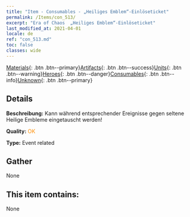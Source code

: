 ```yaml
---
title: "Item - Consumables - „Heiliges Emblem“-Einlöseticket"
permalink: /Items/con_513/
excerpt: "Era of Chaos  „Heiliges Emblem“-Einlöseticket"
last_modified_at: 2021-04-01
locale: de
ref: "con_513.md"
toc: false
classes: wide
---
```

 [Materials](/de/Items/){: .btn .btn--primary}[Artifacts](/de/Items/Artifacts/){: .btn .btn--success}[Units](/de/Items/Units/){: .btn .btn--warning}[Heroes](/de/Items/Heroes/){: .btn .btn--danger}[Consumables](/de/Items/Consumables/){: .btn .btn--info}[Unknown](/de/Items/Unknown/){: .btn .btn--primary}

## Details
 **Beschreibung:** Kann während entsprechender Ereignisse gegen seltene Heilige Embleme eingetauscht werden!

 **Quality:** <span style="color: #FF8C00">OK</span>

 **Type:** Event related

## Gather

  None

## This item contains:

  None

